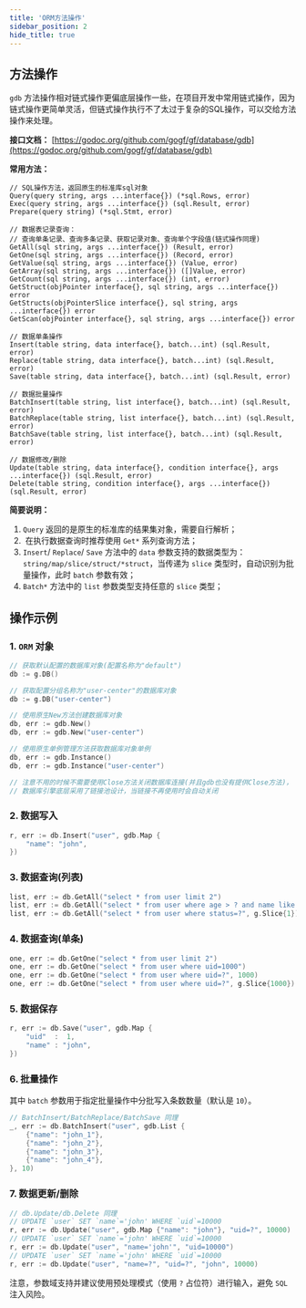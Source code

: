 ```yaml
---
title: 'ORM方法操作'
sidebar_position: 2
hide_title: true
---
```


## 方法操作

`gdb` 方法操作相对链式操作更偏底层操作一些，在项目开发中常用链式操作，因为链式操作更简单灵活，但链式操作执行不了太过于复杂的SQL操作，可以交给方法操作来处理。

**接口文档：** [https://godoc.org/github.com/gogf/gf/database/gdb](https://godoc.org/github.com/gogf/gf/database/gdb)

**常用方法：**

```
// SQL操作方法，返回原生的标准库sql对象
Query(query string, args ...interface{}) (*sql.Rows, error)
Exec(query string, args ...interface{}) (sql.Result, error)
Prepare(query string) (*sql.Stmt, error)

// 数据表记录查询：
// 查询单条记录、查询多条记录、获取记录对象、查询单个字段值(链式操作同理)
GetAll(sql string, args ...interface{}) (Result, error)
GetOne(sql string, args ...interface{}) (Record, error)
GetValue(sql string, args ...interface{}) (Value, error)
GetArray(sql string, args ...interface{}) ([]Value, error)
GetCount(sql string, args ...interface{}) (int, error)
GetStruct(objPointer interface{}, sql string, args ...interface{}) error
GetStructs(objPointerSlice interface{}, sql string, args ...interface{}) error
GetScan(objPointer interface{}, sql string, args ...interface{}) error

// 数据单条操作
Insert(table string, data interface{}, batch...int) (sql.Result, error)
Replace(table string, data interface{}, batch...int) (sql.Result, error)
Save(table string, data interface{}, batch...int) (sql.Result, error)

// 数据批量操作
BatchInsert(table string, list interface{}, batch...int) (sql.Result, error)
BatchReplace(table string, list interface{}, batch...int) (sql.Result, error)
BatchSave(table string, list interface{}, batch...int) (sql.Result, error)

// 数据修改/删除
Update(table string, data interface{}, condition interface{}, args ...interface{}) (sql.Result, error)
Delete(table string, condition interface{}, args ...interface{}) (sql.Result, error)
```

**简要说明：**

1. `Query` 返回的是原生的标准库的结果集对象，需要自行解析；
2.  在执行数据查询时推荐使用 `Get*` 系列查询方法；
3. `Insert`/ `Replace`/ `Save` 方法中的 `data` 参数支持的数据类型为： `string/map/slice/struct/*struct`，当传递为 `slice` 类型时，自动识别为批量操作，此时 `batch` 参数有效；
4. `Batch*` 方法中的 `list` 参数类型支持任意的 `slice` 类型；

## 操作示例

### 1\. `ORM` 对象

```  go
// 获取默认配置的数据库对象(配置名称为"default")
db := g.DB()

// 获取配置分组名称为"user-center"的数据库对象
db := g.DB("user-center")

// 使用原生New方法创建数据库对象
db, err := gdb.New()
db, err := gdb.New("user-center")

// 使用原生单例管理方法获取数据库对象单例
db, err := gdb.Instance()
db, err := gdb.Instance("user-center")

// 注意不用的时候不需要使用Close方法关闭数据库连接(并且gdb也没有提供Close方法)，
// 数据库引擎底层采用了链接池设计，当链接不再使用时会自动关闭

```

### 2\. 数据写入

```  go
r, err := db.Insert("user", gdb.Map {
    "name": "john",
})

```

### 3\. 数据查询(列表)

```  go
list, err := db.GetAll("select * from user limit 2")
list, err := db.GetAll("select * from user where age > ? and name like ?", g.Slice{18, "%john%"})
list, err := db.GetAll("select * from user where status=?", g.Slice{1})

```

### 4\. 数据查询(单条)

```  go
one, err := db.GetOne("select * from user limit 2")
one, err := db.GetOne("select * from user where uid=1000")
one, err := db.GetOne("select * from user where uid=?", 1000)
one, err := db.GetOne("select * from user where uid=?", g.Slice{1000})

```

### 5\. 数据保存

```  go
r, err := db.Save("user", gdb.Map {
    "uid"  :  1,
    "name" : "john",
})

```

### 6\. 批量操作

其中 `batch` 参数用于指定批量操作中分批写入条数数量（默认是 `10`）。

```  go
// BatchInsert/BatchReplace/BatchSave 同理
_, err := db.BatchInsert("user", gdb.List {
    {"name": "john_1"},
    {"name": "john_2"},
    {"name": "john_3"},
    {"name": "john_4"},
}, 10)

```

### 7\. 数据更新/删除

```  go
// db.Update/db.Delete 同理
// UPDATE `user` SET `name`='john' WHERE `uid`=10000
r, err := db.Update("user", gdb.Map {"name": "john"}, "uid=?", 10000)
// UPDATE `user` SET `name`='john' WHERE `uid`=10000
r, err := db.Update("user", "name='john'", "uid=10000")
// UPDATE `user` SET `name`='john' WHERE `uid`=10000
r, err := db.Update("user", "name=?", "uid=?", "john", 10000)

```

注意，参数域支持并建议使用预处理模式（使用 `?` 占位符）进行输入，避免 `SQL` 注入风险。